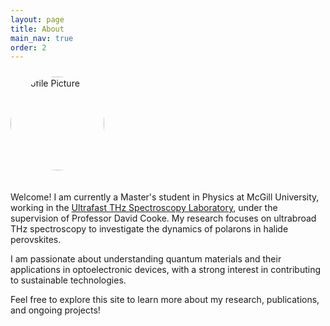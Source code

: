 ```yaml
---
layout: page
title: About
main_nav: true
order: 2
---
```


<div style="display: flex; align-items: flex-start; gap: 20px; flex-wrap: wrap; margin-top: 20px;">
  <img src="{{ site.baseurl }}/assets/images/Headshot_Snow.jpeg" alt="Profile Picture" style="width: 150px; border-radius: 100px; object-fit: cover; flex-shrink: 0; margin-top: 4px;" />
  <div>
    <p>Welcome! I am currently a Master's student in Physics at McGill University, working in the <a href="https://thz.lab.mcgill.ca/">Ultrafast THz Spectroscopy Laboratory</a>, under the supervision of Professor David Cooke. My research focuses on ultrabroad THz spectroscopy to investigate the dynamics of polarons in halide perovskites.</p>
    <p>I am passionate about understanding quantum materials and their applications in optoelectronic devices, with a strong interest in contributing to sustainable technologies.</p>
    <p>Feel free to explore this site to learn more about my research, publications, and ongoing projects!</p>
  </div>
</div>
